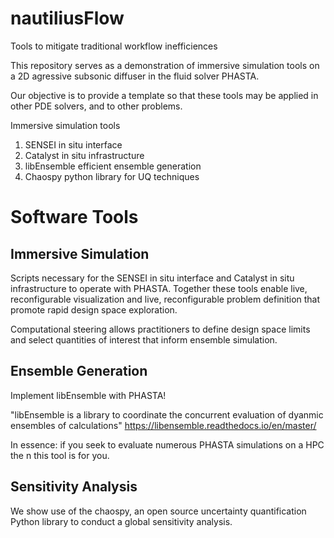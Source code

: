 # nautiliusFlow
Tools to mitigate traditional workflow inefficiences 

This repository serves as a demonstration of immersive simulation tools on a 2D agressive subsonic diffuser in the fluid solver PHASTA. 

Our objective is to provide a template so that these tools may be applied in other PDE solvers, and to other problems. 

Immersive simulation tools
1. SENSEI in situ interface
2. Catalyst in situ infrastructure
3. libEnsemble efficient ensemble generation
4. Chaospy python library for UQ techniques

# Software Tools 

## Immersive Simulation

Scripts necessary for the SENSEI in situ interface and Catalyst in situ infrastructure to operate with PHASTA. Together these tools enable live, reconfigurable visualization and live, reconfigurable problem definition that promote rapid design space exploration. 

Computational steering allows practitioners to define design space limits and select quantities of interest that inform ensemble simulation. 

## Ensemble Generation

Implement libEnsemble with PHASTA!
  
"libEnsemble is a library to coordinate the concurrent evaluation of dyanmic     ensembles of calculations" https://libensemble.readthedocs.io/en/master/
 
In essence: if you seek to evaluate numerous PHASTA simulations on a HPC the    n this tool is for you.

## Sensitivity Analysis

We show use of the chaospy, an open source uncertainty quantification Python library to conduct a global sensitivity analysis. 
